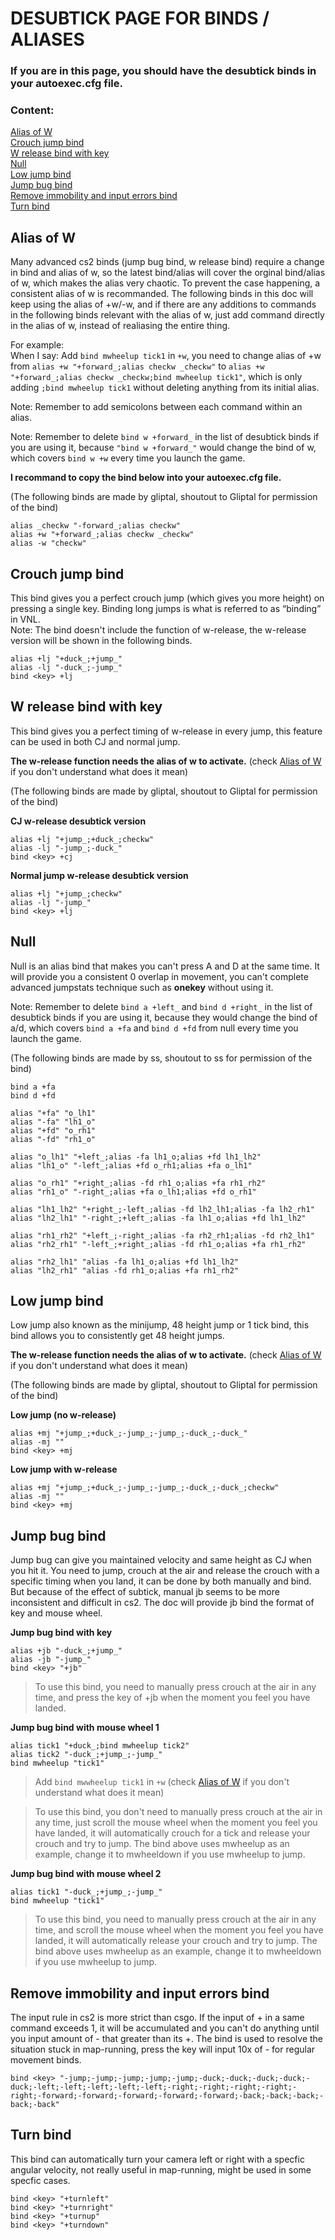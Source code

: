 # DESUBTICK PAGE FOR BINDS / ALIASES
### **If you are in this page, you should have the desubtick binds in your autoexec.cfg file.**
### Content:
[Alias of W](#alias-of-w)  
[Crouch jump bind](#crouch-jump-bind)  
[W release bind with key](#w-release-bind-with-key)  
[Null](#null)  
[Low jump bind](#low-jump-bind)  
[Jump bug bind](#jump-bug-bind)  
[Remove immobility and input errors bind](#remove-immobility-and-input-errors-bind)  
[Turn bind](#turn-bind)


## Alias of W
Many advanced cs2 binds (jump bug bind, w release bind) require a change in bind and alias of w, so the latest bind/alias will cover the orginal bind/alias of w, which makes the alias very chaotic. To prevent the case happening, a consistent alias of w is recommanded. The following binds in this doc will keep using the alias of +w/-w, and if there are any additions to commands in the following binds relevant with the alias of w, just add command directly in the alias of w, instead of realiasing the entire thing.  

For example:  
When I say: Add `bind mwheelup tick1` in `+w`, you need to change alias of +w from `alias +w "+forward_;alias checkw _checkw"` to `alias +w "+forward_;alias checkw _checkw;bind mwheelup tick1"`, which is only adding `;bind mwheelup tick1` without deleting anything from its initial alias.

Note: Remember to add semicolons between each command within an alias.

Note: Remember to delete `bind w +forward_` in the list of desubtick binds if you are using it, because `"bind w +forward_"` would change the bind of w, which covers `bind w +w` every time you launch the game. 

**I recommand to copy the bind below into your autoexec.cfg file.**

(The following binds are made by gliptal, shoutout to Gliptal for permission of the bind)
```
alias _checkw "-forward_;alias checkw"
alias +w "+forward_;alias checkw _checkw"
alias -w "checkw"
```
## Crouch jump bind
This bind gives you a perfect crouch jump (which gives you more height) on pressing a single key. Binding long jumps is what is referred to as “binding” in VNL.  
Note: The bind doesn't include the function of w-release, the w-release version will be shown in the following binds.
```
alias +lj "+duck_;+jump_"
alias -lj "-duck_;-jump_"
bind <key> +lj
```
## W release bind with key
This bind gives you a perfect timing of w-release in every jump, this feature can be used in both CJ and normal jump. 

**The w-release function needs the alias of w to activate.** (check [Alias of W](#alias-of-w) if you don't understand what does it mean)

(The following binds are made by gliptal, shoutout to Gliptal for permission of the bind)

**CJ w-release desubtick version**
```
alias +lj "+jump_;+duck_;checkw"
alias -lj "-jump_;-duck_"
bind <key> +cj
```
**Normal jump w-release desubtick version**
```
alias +lj "+jump_;checkw"
alias -lj "-jump_"
bind <key> +lj
```
## Null
Null is an alias bind that makes you can't press A and D at the same time. It will provide you a consistent 0 overlap in movement, you can't complete advanced jumpstats technique such as **onekey** without using it. 

Note: Remember to delete `bind a +left_` and `bind d +right_` in the list of desubtick binds if you are using it, because they would change the bind of a/d, which covers `bind a +fa` and `bind d +fd` from null every time you launch the game.

(The following binds are made by ss, shoutout to ss for permission of the bind)
```
bind a +fa
bind d +fd

alias "+fa" "o_lh1"
alias "-fa" "lh1_o"
alias "+fd" "o_rh1"
alias "-fd" "rh1_o"

alias "o_lh1" "+left_;alias -fa lh1_o;alias +fd lh1_lh2"
alias "lh1_o" "-left_;alias +fd o_rh1;alias +fa o_lh1"

alias "o_rh1" "+right_;alias -fd rh1_o;alias +fa rh1_rh2"
alias "rh1_o" "-right_;alias +fa o_lh1;alias +fd o_rh1"

alias "lh1_lh2" "+right_;-left_;alias -fd lh2_lh1;alias -fa lh2_rh1"
alias "lh2_lh1" "-right_;+left_;alias -fa lh1_o;alias +fd lh1_lh2"

alias "rh1_rh2" "+left_;-right_;alias -fa rh2_rh1;alias -fd rh2_lh1"
alias "rh2_rh1" "-left_;+right_;alias -fd rh1_o;alias +fa rh1_rh2"

alias "rh2_lh1" "alias -fa lh1_o;alias +fd lh1_lh2"
alias "lh2_rh1" "alias -fd rh1_o;alias +fa rh1_rh2"
```

## Low jump bind
Low jump also known as the minijump, 48 height jump or 1 tick bind, this bind allows you to consistently get 48 height jumps.

**The w-release function needs the alias of w to activate.** (check [Alias of W](#alias-of-w) if you don't understand what does it mean)

(The following binds are made by gliptal, shoutout to Gliptal for permission of the bind)

**Low jump (no w-release)**
```
alias +mj "+jump_;+duck_;-jump_;-jump_;-duck_;-duck_"
alias -mj ""
bind <key> +mj
```
**Low jump with w-release**
```
alias +mj "+jump_;+duck_;-jump_;-jump_;-duck_;-duck_;checkw"
alias -mj ""
bind <key> +mj
```
## Jump bug bind
Jump bug can give you maintained velocity and same height as CJ when you hit it. You need to jump, crouch at the air and release the crouch with a specific timing when you land, it can be done by both manually and bind. But because of the effect of subtick, manual jb seems to be more inconsistent and difficult in cs2. The doc will provide jb bind the format of key and mouse wheel.

**Jump bug bind with key**
```
alias +jb "-duck_;+jump_"
alias -jb "-jump_"
bind <key> "+jb"
```
> To use this bind, you need to manually press crouch at the air in any time, and press the key of +jb when the moment you feel you have landed.

**Jump bug bind with mouse wheel 1**
```
alias tick1 "+duck_;bind mwheelup tick2"
alias tick2 "-duck_;+jump_;-jump_"
bind mwheelup "tick1"
```
> Add `bind mwwheelup tick1` in `+w` (check [Alias of W](#alias-of-w) if you don't understand what does it mean)

> To use this bind, you don't need to manually press crouch at the air in any time, just scroll the mouse wheel when the moment you feel you have landed, it will automatically crouch for a tick and release your crouch and try to jump. The bind above uses mwheelup as an example, change it to mwheeldown if you use mwheelup to jump.

**Jump bug bind with mouse wheel 2**
```
alias tick1 "-duck_;+jump_;-jump_"
bind mwheelup "tick1"
```
> To use this bind, you need to manually press crouch at the air in any time, and scroll the mouse wheel when the moment you feel you have landed, it will automatically release your crouch and try to jump. The bind above uses mwheelup as an example, change it to mwheeldown if you use mwheelup to jump.

## Remove immobility and input errors bind
The input rule in cs2 is more strict than csgo. If the input of + in a same command exceeds 1, it will be accumulated and you can't do anything until you input amount of - that greater than its +. The bind is used to resolve the situation stuck in map-running, press the key will input 10x of - for regular movement binds.
```
bind <key> "-jump;-jump;-jump;-jump;-jump;-duck;-duck;-duck;-duck;-duck;-left;-left;-left;-left;-left;-right;-right;-right;-right;-right;-forward;-forward;-forward;-forward;-forward;-back;-back;-back;-back;-back"
```

## Turn bind
This bind can automatically turn your camera left or right with a specfic angular velocity, not really useful in map-running, might be used in some specfic cases.
```
bind <key> "+turnleft"
bind <key> "+turnright"
bind <key> "+turnup"
bind <key> "+turndown"
```
